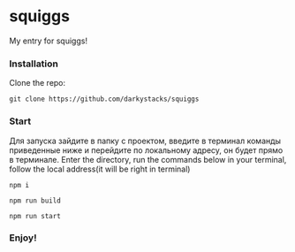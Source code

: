 # squiggs
My entry for squiggs!


### Installation

Clone the repo:
```
git clone https://github.com/darkystacks/squiggs
```

### Start

Для запуска зайдите в папку с проектом, введите в терминал команды приведенные ниже и перейдите по локальному адресу, он будет прямо в терминале.
Enter the directory, run the commands below in your terminal, follow the local address(it will be right in terminal)
```
npm i
```
```
npm run build
```
```
npm run start
```

### Enjoy!
